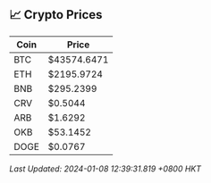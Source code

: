 ## 📈 Crypto Prices

| Coin | Price |
| ---- | ----- |
| BTC | $43574.6471 |
| ETH | $2195.9724 |
| BNB | $295.2399 |
| CRV | $0.5044 |
| ARB | $1.6292 |
| OKB | $53.1452 |
| DOGE | $0.0767 |

_Last Updated: 2024-01-08 12:39:31.819 +0800 HKT_